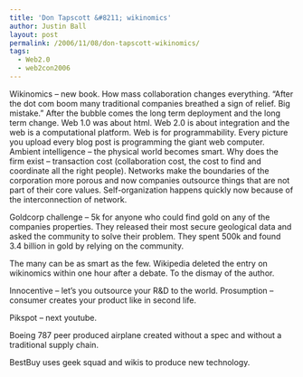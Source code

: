 ```yaml
---
title: 'Don Tapscott &#8211; wikinomics'
author: Justin Ball
layout: post
permalink: /2006/11/08/don-tapscott-wikinomics/
tags:
  - Web2.0
  - web2con2006
---
```


Wikinomics – new book. How mass collaboration changes everything. “After the dot com boom many traditional companies breathed a sign of relief. Big mistake.” After the bubble comes the long term deployment and the long term change. Web 1.0 was about html. Web 2.0 is about integration and the web is a computational platform. Web is for programmability. Every picture you upload every blog post is programming the giant web computer. Ambient intelligence – the physical world becomes smart. Why does the firm exist – transaction cost (collaboration cost, the cost to find and coordinate all the right people).
Networks make the boundaries of the corporation more porous and now companies outsource things that are not part of their core values.
Self-organization happens quickly now because of the interconnection of network.

Goldcorp challenge – 5k for anyone who could find gold on any of the companies properties. They released their most secure geological data and asked the community to solve their problem. They spent 500k and found 3.4 billion in gold by relying on the community.

The many can be as smart as the few. Wikipedia deleted the entry on wikinomics within one hour after a debate. To the dismay of the author.

Innocentive – let’s you outsource your R&D to the world.
Prosumption – consumer creates your product like in second life.

Pikspot – next youtube.

Boeing 787 peer produced airplane created without a spec and without a traditional supply chain.

BestBuy uses geek squad and wikis to produce new technology.